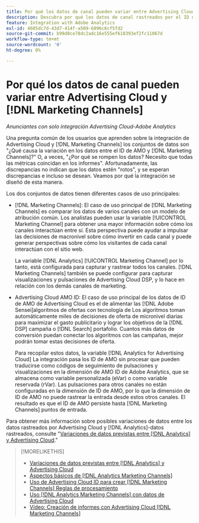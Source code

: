 ```yaml
---
title: Por qué los datos de canal pueden variar entre Advertising Cloud y [!DNL Marketing Channels]
description: Descubra por qué los datos de canal rastreados por el ID de AMO pueden variar de los datos de canal rastreados por [!DNL Analytics Marketing Channels].
feature: Integration with Adobe Analytics
exl-id: 4605dc7d-43d7-414f-a509-6096c6cf5fd2
source-git-commit: b99d0ce78dc2adc16e555ef618393ef2fc11067d
workflow-type: tm+mt
source-wordcount: '0'
ht-degree: 0%

---
```


# Por qué los datos de canal pueden variar entre Advertising Cloud y [!DNL Marketing Channels]

*Anunciantes con solo integración Advertising Cloud-Adobe Analytics*

Una pregunta común de los usuarios que aprenden sobre la integración de Advertising Cloud y [!DNL Marketing Channels] los conjuntos de datos son &quot;¿Qué causa la variación en los datos entre el ID de AMO y [!DNL Marketing Channels]?&quot; O, a veces, &quot;¿Por qué se rompen los datos? Necesito que todas las métricas coincidan en los informes&quot;. Afortunadamente, las discrepancias no indican que los datos estén &quot;rotos&quot;, y se esperan discrepancias e incluso se desean. Veamos por qué la integración se diseñó de esta manera.

Los dos conjuntos de datos tienen diferentes casos de uso principales:

* [!DNL Marketing Channels]: El caso de uso principal de [!DNL Marketing Channels] es comparar los datos de varios canales con un modelo de atribución común. Los analistas pueden usar la variable [!UICONTROL Marketing Channel] para obtener una mayor información sobre cómo los canales interactúan entre sí. Esta perspectiva puede ayudar a impulsar las decisiones de macronivel sobre cómo invertir en cada canal y puede generar perspectivas sobre cómo los visitantes de cada canal interactúan con el sitio web.

   La variable [!DNL Analytics] [!UICONTROL Marketing Channel] por lo tanto, está configurada para capturar y rastrear todos los canales. [!DNL Marketing Channels] también se puede configurar para capturar visualizaciones y pulsaciones de Advertising Cloud DSP, y lo hace en relación con los demás canales de marketing.

* Advertising Cloud AMO ID: El caso de uso principal de los datos de ID de AMO de Advertising Cloud es el de alimentar las [!DNL Adobe Sensei]algoritmos de ofertas con tecnología de Los algoritmos toman automáticamente miles de decisiones de oferta de micronivel diarias para maximizar el gasto publicitario y lograr los objetivos de la [!DNL DSP] campaña o [!DNL Search] portafolio. Cuantos más datos de conversión puedan conectar los algoritmos con las campañas, mejor podrán tomar estas decisiones de oferta.

   Para recopilar estos datos, la variable [!DNL Analytics for Advertising Cloud] La integración pasa los ID de AMO sin procesar que pueden traducirse como códigos de seguimiento de pulsaciones y visualizaciones en la dimensión de AMO ID de Adobe Analytics, que se almacena como variable personalizada (eVar) o como variable reservada (rVar). Las pulsaciones para otros canales no están configuradas en la dimensión de ID de AMO, por lo que la dimensión de ID de AMO no puede rastrear la entrada desde estos otros canales. El resultado es que el ID de AMO persiste hasta [!DNL Marketing Channels] puntos de entrada.

Para obtener más información sobre posibles variaciones de datos entre los datos rastreados por Advertising Cloud y [!DNL Analytics]-datos rastreados, consulte &quot;[Variaciones de datos previstas entre [!DNL Analytics] y Advertising Cloud](../data-variances.md).&quot;

>[!MORELIKETHIS]
>
>* [Variaciones de datos previstas entre [!DNL Analytics] y Advertising Cloud](/help/integrations/analytics/data-variances.md)
>* [Aspectos básicos de [!DNL Analytics Marketing Channels]](mc-overview.md)
>* [Uso de Advertising Cloud ID para crear [!DNL Marketing Channels] Reglas de procesamiento](mc-ids.md)
>* [Uso [!DNL Analytics Marketing Channels] con datos de Advertising Cloud](mc-ac-data.md)
>* [Vídeo: Creación de informes con Advertising Cloud [!DNL Marketing Channels]](https://experienceleague.adobe.com/docs/advertising-cloud-learn/tutorials/analytics/analytics-reporting-a4adc.html)

